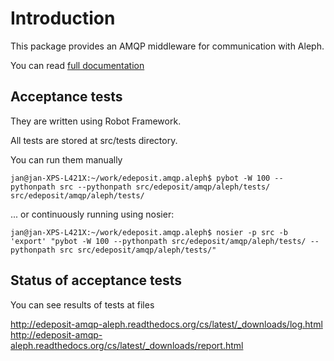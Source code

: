 Introduction
============

This package provides an AMQP middleware for communication with Aleph.

You can read [full documentation](http://edeposit-amqp-aleph.readthedocs.org/cs/latest/ "Full Documentation")


Acceptance tests
-----------------

They are written using Robot Framework.

All tests are stored at src/tests directory.

You can run them manually

    jan@jan-XPS-L421X:~/work/edeposit.amqp.aleph$ pybot -W 100 --pythonpath src --pythonpath src/edeposit/amqp/aleph/tests/ src/edeposit/amqp/aleph/tests/


... or continuously running using nosier:

    jan@jan-XPS-L421X:~/work/edeposit.amqp.aleph$ nosier -p src -b 'export' "pybot -W 100 --pythonpath src/edeposit/amqp/aleph/tests/ --pythonpath src src/edeposit/amqp/aleph/tests/"


Status of acceptance tests
--------------------------

You can see results of tests at files 

http://edeposit-amqp-aleph.readthedocs.org/cs/latest/_downloads/log.html
http://edeposit-amqp-aleph.readthedocs.org/cs/latest/_downloads/report.html

